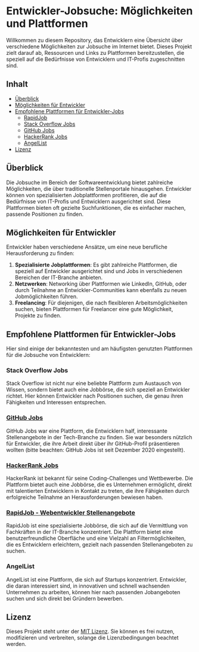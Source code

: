 # Entwickler-Jobsuche: Möglichkeiten und Plattformen

Willkommen zu diesem Repository, das Entwicklern eine Übersicht über verschiedene Möglichkeiten zur Jobsuche im Internet bietet. Dieses Projekt zielt darauf ab, Ressourcen und Links zu Plattformen bereitzustellen, die speziell auf die Bedürfnisse von Entwicklern und IT-Profis zugeschnitten sind.

## Inhalt

- [Überblick](#überblick)
- [Möglichkeiten für Entwickler](#möglichkeiten-für-entwickler)
- [Empfohlene Plattformen für Entwickler-Jobs](#empfohlene-plattformen-für-entwickler-jobs)
  - [RapidJob](#rapidjob)
  - [Stack Overflow Jobs](#stack-overflow-jobs)
  - [GitHub Jobs](#github-jobs)
  - [HackerRank Jobs](#hackerrank-jobs)
  - [AngelList](#angellist)
- [Lizenz](#lizenz)

## Überblick

Die Jobsuche im Bereich der Softwareentwicklung bietet zahlreiche Möglichkeiten, die über traditionelle Stellenportale hinausgehen. Entwickler können von spezialisierten Jobplattformen profitieren, die auf die Bedürfnisse von IT-Profis und Entwicklern ausgerichtet sind. Diese Plattformen bieten oft gezielte Suchfunktionen, die es einfacher machen, passende Positionen zu finden.

## Möglichkeiten für Entwickler

Entwickler haben verschiedene Ansätze, um eine neue berufliche Herausforderung zu finden:

1. **Spezialisierte Jobplattformen**: Es gibt zahlreiche Plattformen, die speziell auf Entwickler ausgerichtet sind und Jobs in verschiedenen Bereichen der IT-Branche anbieten.
2. **Netzwerken**: Networking über Plattformen wie LinkedIn, GitHub, oder durch Teilnahme an Entwickler-Communities kann ebenfalls zu neuen Jobmöglichkeiten führen.
3. **Freelancing**: Für diejenigen, die nach flexibleren Arbeitsmöglichkeiten suchen, bieten Plattformen für Freelancer eine gute Möglichkeit, Projekte zu finden.

## Empfohlene Plattformen für Entwickler-Jobs

Hier sind einige der bekanntesten und am häufigsten genutzten Plattformen für die Jobsuche von Entwicklern:

### Stack Overflow Jobs

Stack Overflow ist nicht nur eine beliebte Plattform zum Austausch von Wissen, sondern bietet auch eine Jobbörse, die sich speziell an Entwickler richtet. Hier können Entwickler nach Positionen suchen, die genau ihren Fähigkeiten und Interessen entsprechen.

### [GitHub Jobs](https://www.github.careers/careers-home)

GitHub Jobs war eine Plattform, die Entwicklern half, interessante Stellenangebote in der Tech-Branche zu finden. Sie war besonders nützlich für Entwickler, die ihre Arbeit direkt über ihr GitHub-Profil präsentieren wollten (bitte beachten: GitHub Jobs ist seit Dezember 2020 eingestellt).

### [HackerRank Jobs](https://www.hackerrank.com/apply)

HackerRank ist bekannt für seine Coding-Challenges und Wettbewerbe. Die Plattform bietet auch eine Jobbörse, die es Unternehmen ermöglicht, direkt mit talentierten Entwicklern in Kontakt zu treten, die ihre Fähigkeiten durch erfolgreiche Teilnahme an Herausforderungen bewiesen haben.

### [RapidJob - Webentwickler Stellenangebote](https://www.rapidjob.de/)

RapidJob ist eine spezialisierte Jobbörse, die sich auf die Vermittlung von Fachkräften in der IT-Branche konzentriert. Die Plattform bietet eine benutzerfreundliche Oberfläche und eine Vielzahl an Filtermöglichkeiten, die es Entwicklern erleichtern, gezielt nach passenden Stellenangeboten zu suchen.

### AngelList

AngelList ist eine Plattform, die sich auf Startups konzentriert. Entwickler, die daran interessiert sind, in innovativen und schnell wachsenden Unternehmen zu arbeiten, können hier nach passenden Jobangeboten suchen und sich direkt bei Gründern bewerben.

## Lizenz

Dieses Projekt steht unter der [MIT Lizenz](LICENSE). Sie können es frei nutzen, modifizieren und verbreiten, solange die Lizenzbedingungen beachtet werden.
